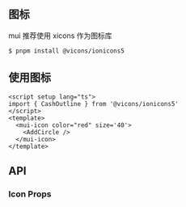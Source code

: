 ## 图标

mui 推荐使用 xicons 作为图标库

```
$ pnpm install @vicons/ionicons5
```

## 使用图标


<script setup lang="ts">
import { CashOutline, AddCircle } from '@vicons/ionicons5'
</script>

<mui-icon color="red" size='40'>
  <AddCircle />
</mui-icon>

<mui-icon color="blue" size='40'>
  <CashOutline />
</mui-icon>
<div>

<mui-icon color="green" size='60'>
  <AddCircle />
</mui-icon>

<mui-icon color="blue" size='60'>
  <CashOutline />
</mui-icon>
</div>

```vue
<script setup lang="ts">
import { CashOutline } from '@vicons/ionicons5'
</script>
<template>
  <mui-icon color="red" size='40'>
    <AddCircle />
  </mui-icon>
</template>
```

## API

### Icon Props

<!-- ｜ 名 称  | 类型              | 默认值    | 说明     |
｜ ----- | ---------------- | --------- | -------  |
｜ color | string           | undefined | 图标颜色 |
｜ size  | number \| string | undefined | 图片大小 | -->



